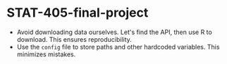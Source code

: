# STAT-405-final-project

- Avoid downloading data ourselves. Let's find the API, then use R to download. This ensures reproducibility.
- Use the `config` file to store paths and other hardcoded variables. This minimizes mistakes.
